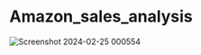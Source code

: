 # Amazon_sales_analysis
![Screenshot 2024-02-25 000554](https://github.com/PRAKASH-GORAI/Amazon_sales_analysis/assets/157971003/8440ab8b-f499-4166-8f33-b1eeea15150c)
